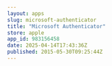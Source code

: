 ```yaml
---
layout: apps
slug: microsoft-authenticator
title: "Microsoft Authenticator"
store: apple
app_id: 983156458
date: 2025-04-14T17:43:36Z
published: 2015-05-30T09:25:44Z
---
```

